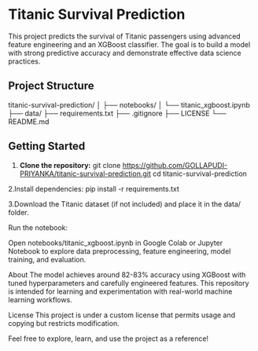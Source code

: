 # Titanic Survival Prediction

This project predicts the survival of Titanic passengers using advanced feature engineering and an XGBoost classifier. The goal is to build a model with strong predictive accuracy and demonstrate effective data science practices.

## Project Structure

titanic-survival-prediction/
│
├── notebooks/
│ └── titanic_xgboost.ipynb 
├── data/
├── requirements.txt 
├── .gitignore 
├── LICENSE
└── README.md


## Getting Started

1. **Clone the repository:**
   git clone https://github.com/GOLLAPUDI-PRIYANKA/titanic-survival-prediction.git
   cd titanic-survival-prediction

2.Install dependencies:
	pip install -r requirements.txt

3.Download the Titanic dataset (if not included) and place it in the data/ folder.

Run the notebook:

Open notebooks/titanic_xgboost.ipynb in Google Colab or Jupyter Notebook to explore data preprocessing, feature engineering, model training, and evaluation.

About
The model achieves around 82-83% accuracy using XGBoost with tuned hyperparameters and carefully engineered features. This repository is intended for learning and experimentation with real-world machine learning workflows.

License
This project is under a custom license that permits usage and copying but restricts modification.

Feel free to explore, learn, and use the project as a reference!	
